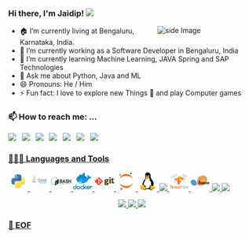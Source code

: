### Hi there, I'm Jaidip! <img src="https://media.giphy.com/media/hvRJCLFzcasrR4ia7z/giphy.gif" width="25px">


<img src="https://github.com/sciencepal/sciencepal/blob/master/assets/life_balance.gif" alt="side Image" align="right" width="200" height="auto" />
  
  - 🏠 I’m currently living at Bengaluru, Karnataka, India. <br/>
  - 🔭 I’m currently working as a Software Developer in Bengaluru, India
  - 🌱 I’m currently learning Machine Learning, JAVA Spring and SAP Technologies 
  - 💬 Ask me about Python, Java and ML
  - 😄 Pronouns: He / Him
  - ⚡ Fun fact: I love to explore new Things :rofl: and play Computer games 
### 📫 How to reach me: ...

[<img src="https://upload.wikimedia.org/wikipedia/commons/8/83/Steam_icon_logo.svg" width="3.5%"/>](https://steamcommunity.com/id/jaidip1994/)  &nbsp; 
[<img src="https://github.com/sciencepal/sciencepal/blob/master/assets/discord-round.svg" width="3.5%"/>](https://discordapp.com/users/717801689339658300)  &nbsp; 
[<img src="https://img.icons8.com/color/48/000000/twitter.png" width="3.5%"/>](https://twitter.com/JaidipGhosh)  &nbsp; 
[<img src="https://img.icons8.com/color/48/000000/linkedin.png" width="3.5%"/>](https://www.linkedin.com/in/jaidip1994/)  &nbsp; 
[<img src="https://img.icons8.com/fluent/48/000000/facebook-new.png" width="3.5%"/>](https://www.facebook.com/jaidip1994)  &nbsp; 
[<img src="https://img.icons8.com/fluent/48/000000/instagram-new.png" width="3.5%"/>](https://www.instagram.com/jaidip1994/)  &nbsp; 
<a href="mailto:jaidip1994@gmail.com"> <img src="https://img.icons8.com/fluent/48/000000/gmail.png" width="3.5%"/>

### 👨🏻‍💻 Languages and Tools <br />
  <code><img height="40" src="https://raw.githubusercontent.com/github/explore/80688e429a7d4ef2fca1e82350fe8e3517d3494d/topics/python/python.png"></code>
  <code><img height="40" src="https://raw.githubusercontent.com/github/explore/80688e429a7d4ef2fca1e82350fe8e3517d3494d/topics/java/java.png"></code>
  <code><img height="40" src="https://raw.githubusercontent.com/github/explore/80688e429a7d4ef2fca1e82350fe8e3517d3494d/topics/bash/bash.png"></code>
  <code><img height="40" src="https://raw.githubusercontent.com/github/explore/80688e429a7d4ef2fca1e82350fe8e3517d3494d/topics/docker/docker.png"></code>
  <code><img height="40" src="https://raw.githubusercontent.com/github/explore/80688e429a7d4ef2fca1e82350fe8e3517d3494d/topics/git/git.png"></code>
  <code><img height="40" src="https://raw.githubusercontent.com/github/explore/80688e429a7d4ef2fca1e82350fe8e3517d3494d/topics/jupyter-notebook/jupyter-notebook.png"></code>
  <code><img height="40" src="https://raw.githubusercontent.com/github/explore/80688e429a7d4ef2fca1e82350fe8e3517d3494d/topics/linux/linux.png"></code>
  <code><img height="40" src="https://img.shields.io/badge/Apache%20Maven-C71A36.svg?style=for-the-badge&logo=Apache-Maven&logoColor=white"></code>
  <code><img height="40" src="https://raw.githubusercontent.com/github/explore/80688e429a7d4ef2fca1e82350fe8e3517d3494d/topics/tensorflow/tensorflow.png"></code>
  <code><img height="40" src="https://raw.githubusercontent.com/github/explore/80688e429a7d4ef2fca1e82350fe8e3517d3494d/topics/scikit-learn/scikit-learn.png"></code>
  <code><img height="30" src="https://raw.githubusercontent.com/dereknguyen269/dereknguyen269/master/images/mysql.svg"></code>
  <code><img height="30" src="https://img.shields.io/badge/Keras-D00000.svg?style=for-the-badge&logo=Keras&logoColor=blank"></code>
  
  

<p align="center">
  <img src ="https://github-readme-stats.vercel.app/api?username=jaidip1994&show_icons=true&count_private=true&theme=darcula&hide_border=true&hide=issues,contribs&bg_color=00000000">
  <img src ="https://github-readme-stats.vercel.app/api/top-langs/?username=jaidip1994&layout=compact&hide_border=true&theme=darcula&bg_color=00000000&langs_count=6&hide=jupyter%20notebook,tex,css,php">
  <img src ="https://github-readme-streak-stats.herokuapp.com?user=jaidip1994&theme=darcula&hide_border=true&background=FFFFFF00">
  <br>
</p>

### 💾 EOF
